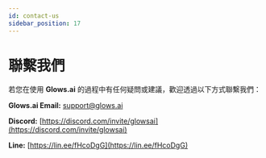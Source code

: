 ```yaml
---
id: contact-us
sidebar_position: 17
---
```


# 聯繫我們

若您在使用 **Glows.ai** 的過程中有任何疑問或建議，歡迎透過以下方式聯繫我們：

**Glows.ai Email:** [support@glows.ai](mailto:support@glows.ai)

**Discord:** [https://discord.com/invite/glowsai](https://discord.com/invite/glowsai)

**Line:** [https://lin.ee/fHcoDgG](https://lin.ee/fHcoDgG)
